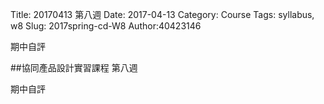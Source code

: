 Title: 20170413 第八週
Date: 2017-04-13
Category: Course
Tags: syllabus, w8
Slug: 2017spring-cd-W8
Author:40423146


期中自評


<!-- PELICAN_END_SUMMARY -->

##協同產品設計實習課程 第八週

期中自評